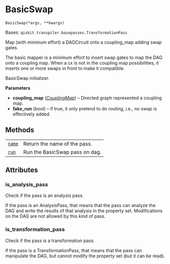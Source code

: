 # BasicSwap

<span id="undefined" />

`BasicSwap(*args, **kwargs)`

Bases: `qiskit.transpiler.basepasses.TransformationPass`

Map (with minimum effort) a DAGCircuit onto a coupling\_map adding swap gates.

The basic mapper is a minimum effort to insert swap gates to map the DAG onto a coupling map. When a cx is not in the coupling map possibilities, it inserts one or more swaps in front to make it compatible.

BasicSwap initializer.

**Parameters**

*   **coupling\_map** ([*CouplingMap*](qiskit.transpiler.CouplingMap#qiskit.transpiler.CouplingMap "qiskit.transpiler.CouplingMap")) – Directed graph represented a coupling map.
*   **fake\_run** (*bool*) – if true, it only pretend to do routing, i.e., no swap is effectively added.

## Methods

|                                                                                                                                     |                                |
| ----------------------------------------------------------------------------------------------------------------------------------- | ------------------------------ |
| [`name`](qiskit.transpiler.passes.BasicSwap.name#qiskit.transpiler.passes.BasicSwap.name "qiskit.transpiler.passes.BasicSwap.name") | Return the name of the pass.   |
| [`run`](qiskit.transpiler.passes.BasicSwap.run#qiskit.transpiler.passes.BasicSwap.run "qiskit.transpiler.passes.BasicSwap.run")     | Run the BasicSwap pass on dag. |

## Attributes

<span id="undefined" />

### is\_analysis\_pass

Check if the pass is an analysis pass.

If the pass is an AnalysisPass, that means that the pass can analyze the DAG and write the results of that analysis in the property set. Modifications on the DAG are not allowed by this kind of pass.

<span id="undefined" />

### is\_transformation\_pass

Check if the pass is a transformation pass.

If the pass is a TransformationPass, that means that the pass can manipulate the DAG, but cannot modify the property set (but it can be read).
